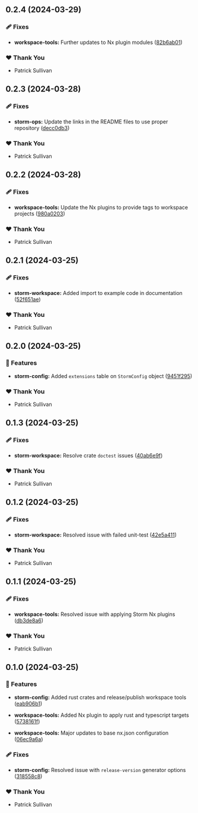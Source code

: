 ## 0.2.4 (2024-03-29)


### 🩹 Fixes

- **workspace-tools:** Further updates to Nx plugin modules ([82b6ab01](https://github.com/storm-software/storm-ops/commit/82b6ab01))


### ❤️  Thank You

- Patrick Sullivan

## 0.2.3 (2024-03-28)


### 🩹 Fixes

- **storm-ops:** Update the links in the README files to use proper repository ([decc0db3](https://github.com/storm-software/storm-ops/commit/decc0db3))


### ❤️  Thank You

- Patrick Sullivan

## 0.2.2 (2024-03-28)


### 🩹 Fixes

- **workspace-tools:** Update the Nx plugins to provide tags to workspace projects ([980a0203](https://github.com/storm-software/storm-ops/commit/980a0203))


### ❤️  Thank You

- Patrick Sullivan

## 0.2.1 (2024-03-25)


### 🩹 Fixes

- **storm-workspace:** Added import to example code in documentation ([52f651ae](https://github.com/storm-software/storm-ops/commit/52f651ae))


### ❤️  Thank You

- Patrick Sullivan

## 0.2.0 (2024-03-25)


### 🚀 Features

- **storm-config:** Added `extensions` table on `StormConfig` object ([9451f295](https://github.com/storm-software/storm-ops/commit/9451f295))


### ❤️  Thank You

- Patrick Sullivan

## 0.1.3 (2024-03-25)


### 🩹 Fixes

- **storm-workspace:** Resolve crate `doctest` issues ([40ab6e9f](https://github.com/storm-software/storm-ops/commit/40ab6e9f))


### ❤️  Thank You

- Patrick Sullivan

## 0.1.2 (2024-03-25)


### 🩹 Fixes

- **storm-workspace:** Resolved issue with failed unit-test ([42e5a411](https://github.com/storm-software/storm-ops/commit/42e5a411))


### ❤️  Thank You

- Patrick Sullivan

## 0.1.1 (2024-03-25)


### 🩹 Fixes

- **workspace-tools:** Resolved issue with applying Storm Nx plugins ([db3de8a6](https://github.com/storm-software/storm-ops/commit/db3de8a6))


### ❤️  Thank You

- Patrick Sullivan

## 0.1.0 (2024-03-25)


### 🚀 Features

- **storm-config:** Added rust crates and release/publish workspace tools ([eab906b1](https://github.com/storm-software/storm-ops/commit/eab906b1))

- **workspace-tools:** Added Nx plugin to apply rust and typescript targets ([5738161f](https://github.com/storm-software/storm-ops/commit/5738161f))

- **workspace-tools:** Major updates to base nx.json configuration ([06ec9a6a](https://github.com/storm-software/storm-ops/commit/06ec9a6a))


### 🩹 Fixes

- **storm-config:** Resolved issue with `release-version` generator options ([318558c8](https://github.com/storm-software/storm-ops/commit/318558c8))


### ❤️  Thank You

- Patrick Sullivan